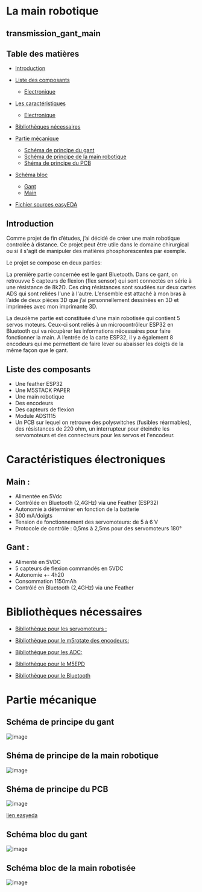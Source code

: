 # La main robotique

## transmission_gant_main
## Table des matières
- [Introduction](#introduction)
- [Liste des composants](#liste-des-composants)
  - [Electronique](#electronique)
- [Les caractéristiques](#les-caractéristiques)
  - [Electronique](#electronique)
- [Bibliothèques nécessaires](#Bibliothèques-nécessaires)
- [Partie mécanique](#Partie-mécanique)
   - [Schéma de principe du gant](#Schéma-de-principe-du-gant )
   - [Schéma de principe de la main robotique ](#Schéma-de-principe-de-la-main-robotique )
   - [Shéma de principe du PCB](#Schéma-de-principe-du-PCB )
- [Schéma bloc](#schéma-bloc)      
  - [Gant](#gant)
  - [Main](#main)

- [Fichier sources easyEDA](#pcb)
 ## Introduction
 Comme projet de fin d’études, j’ai décidé de créer une main robotique controlée à distance. 
 Ce projet peut être utile dans le domaine chirurgical ou si il s'agit de manipuler des matières phosphorescentes par exemple.
 
Le projet se compose en deux parties:

La première partie concernée est le gant Bluetooth. 
Dans ce gant, on retrouvve 5 capteurs de flexion (flex sensor) qui sont connectés en série à une résistance de 8k2Ω. Ces cinq résistances sont soudées sur deux cartes ADS qui sont reliées l'une à l'autre. 
L’ensemble est attaché à mon bras à l’aide de deux pièces 3D que j’ai personnellement dessinées en 3D et imprimées avec mon imprimante 3D. 

La deuxième partie est constituée d'une main robotisée qui contient 5 servos moteurs. 
Ceux-ci sont reliés à un microcontrôleur ESP32 en Bluetooth qui va récupèrer les informations nécessaires pour faire fonctionner la main.
A l’entrée de la carte ESP32, il y a également 8 encodeurs qui me permettent de faire lever ou abaisser les doigts de la même façon que le gant. 

## Liste des composants

- Une feather ESP32
- Une M5STACK PAPER
- Une main robotique 
- Des encodeurs 
- Des capteurs de flexion 
- Module ADS1115 
- Un PCB sur lequel on retrouve des polyswitches (fusibles réarmables), des résistances de 220 ohm, un interrupteur pour éteindre les servomoteurs et des connecteurs pour les servos et l'encodeur.

# Caractéristiques électroniques

## Main :
- Alimentée en 5Vdc
- Contrôlée en Bluetooth (2,4GHz) via une Feather (ESP32)
- Autonomie à déterminer en fonction de la batterie
- 300 mA/doigts 
- Tension de fonctionnement des servomoteurs: de 5 à 6 V
- Protocole de contrôle : 0,5ms à 2,5ms pour des servomoteurs 180°
## Gant :
- Alimenté en 5VDC
- 5 capteurs de flexion commandés en 5VDC
- Autonomie +- 4h20
- Consommation 1150mAh
- Contrôlé en Bluetooth (2,4GHz) via une Feather 

# Bibliothèques nécessaires

-	[Bibliothèque pour les servomoteurs : ](https://github.com/jkb-git/ESP32Servo)

-	[Bibliothèque pour le m5rotate des encodeurs: ](https://github.com/RobTillaart/M5ROTATE8)

-	[Bibliothèque pour les ADC: ](https://github.com/DFRobot/DFRobot_ADS1115/blob/master/DFRobot_ADS1115.h)

- [Bibliothèque pour le M5EPD](https://github.com/m5stack/M5EPD) 
 
-	[ Bibliothèque pour le Bluetooth](https://randomnerdtutorials.com/esp32-bluetooth-classic-arduino-ide/)

# Partie mécanique

## Schéma de principe du gant 

![image](https://github.com/Thomas2809/transmission/assets/166612110/93310c57-e7f2-4853-92e2-c30dc33eae3a)

## Shéma de principe de la main robotique   

![image](https://github.com/Thomas2809/transmission/assets/166612110/11a5ead6-651d-49cb-8e9f-05609cc512b8)              

## Shéma de principe du PCB

![image](https://github.com/Thomas2809/transmission/assets/166612110/70e799e9-662f-41b8-b150-6f8a6a61cec8)

[lien easyeda](https://oshwlab.com/thomasgiarrizzo/sch-ma-final)

## Schéma bloc du gant

![image](https://github.com/Thomas2809/transmission/assets/166612110/563deee5-c57e-43f0-a7b9-ecd2851ca234)

## Schéma bloc de la main robotisée

![image](https://github.com/Thomas2809/transmission/assets/166612110/3fe65ea3-31b4-4b9d-a606-61c25c475a2b)
